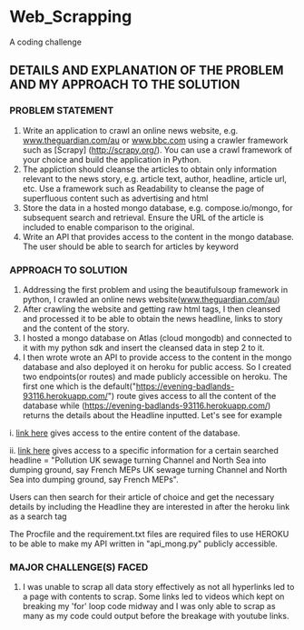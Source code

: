 # Web_Scrapping
A coding challenge

## DETAILS AND EXPLANATION OF THE PROBLEM AND MY APPROACH TO THE SOLUTION

### PROBLEM STATEMENT
1. Write an application to crawl an online news website, e.g. www.theguardian.com/au or www.bbc.com using a crawler framework such as [Scrapy] (http://scrapy.org/). You can use a crawl framework of your choice and build the application in Python.
2. The appliction should cleanse the articles to obtain only information relevant to the news story, e.g. article text, author, headline, article url, etc. Use a framework such as Readability to cleanse the page of superfluous content such as advertising and html
3. Store the data in a hosted mongo database, e.g. compose.io/mongo, for subsequent search and retrieval. Ensure the URL of the article is included to enable comparison to the original.
4. Write an API that provides access to the content in the mongo database. The user should be able to search for articles by keyword

### APPROACH TO SOLUTION
1. Addressing the first problem and using the beautifulsoup framework in python, I crawled an online news website(www.theguardian.com/au)
2. After crawling the website and getting raw html tags, I then cleansed and processed it to be able to obtain the news headline, links to story and the content of the story.
3. I hosted a mongo database on Atlas (cloud mongodb) and connected to it with my python sdk and insert the cleansed data in step 2 to it.
4. I then wrote wrote an API to provide access to the content in the mongo database and also deployed it on heroku for public access. 
So I created two endpoints(or routes) and made publicly accessible on heroku. The first one which is the default("https://evening-badlands-93116.herokuapp.com/") route gives access to all the content of the database while  (https://evening-badlands-93116.herokuapp.com/<Headlines>) returns the details about the Headline inputted.
Let's see for example

  i.   [link here](https://evening-badlands-93116.herokuapp.com/) gives access to the entire content of the database.

  ii.  [link here](https://evening-badlands-93116.herokuapp.com/Pollution%20%20UK%20sewage%20turning%20Channel%20and%20North%20Sea%20into%20dumping%20ground,%20say%20French%20MEPs%20UK%20sewage%20turning%20Channel%20and%20North%20Sea%20into%20dumping%20ground,%20say%20French%20MEPs) gives access to a specific information for a certain searched headline = "Pollution  UK sewage turning Channel and North Sea into dumping ground, say French MEPs UK sewage turning Channel and North Sea into dumping ground, say French MEPs".
  
  Users can then search for their article of choice and get the necessary details by including the Headline they are interested in after the heroku link as a search tag
  
  The Procfile and the requirement.txt files are required files to use HEROKU to be able to make my API written in "api_mong.py" publicly accessible.



### MAJOR CHALLENGE(S) FACED
1. I was unable to scrap all data story effectively as not all hyperlinks led to a page with contents to scrap. Some links led to videos which kept on breaking my 'for' loop code midway and I was only able to scrap as many as my code could output before the breakage with youtube links.




